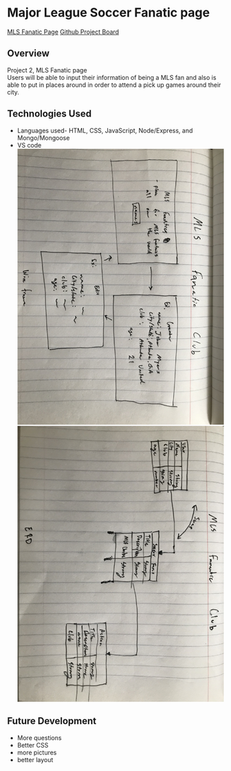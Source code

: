 # Major League Soccer Fanatic page

[MLS Fanatic Page](https://cryptic-atoll-84209.herokuapp.com/soccer)
[Github Project Board](https://git.generalassemb.ly/drodriguez28/sei24-project2/projects/2)

## Overview
Project 2, MLS Fanatic page  
Users will be able to input their information of being a MLS fan and also is able to put in places around in order to attend a pick up games around their city.


## Technologies Used 
- Languages used- HTML, CSS, JavaScript, Node/Express, and Mongo/Mongoose
- VS code
![wire](/wireframe.jpg)
![erd](/erd.jpg)


## Future Development 
- More questions 
- Better CSS 
- more pictures 
- better layout